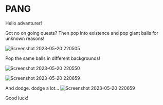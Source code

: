 # PANG

Hello advanturer!

Got no on going quests? 
Then pop into existence and pop giant balls for unknown reasons!

![Screenshot 2023-05-20 220505](https://github.com/Asari87/PANG/assets/105987847/d4a13f96-e28c-4ba7-8d85-4ec692877150)

Pop the same balls in different backgrounds!

![Screenshot 2023-05-20 220550](https://github.com/Asari87/PANG/assets/105987847/32289e7d-26b2-4033-aa60-7551c3646ca5)

![Screenshot 2023-05-20 220659](https://github.com/Asari87/PANG/assets/105987847/7739a05c-e0de-4f38-b2a4-09394930ced5)

And dodge. dodge a lot...
![Screenshot 2023-05-20 220659](https://github.com/Asari87/PANG/assets/105987847/8a89913a-08b3-4f77-bbca-650a0014babf)

Good luck!
